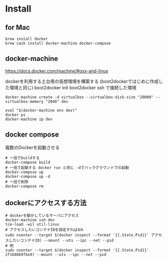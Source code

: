
# Install

## for Mac

```
brew install docker
brew cask install docker-machine docker-compose
```


## docker-machine

https://docs.docker.com/machine/#osx-and-linux

dockerを利用する土台用の仮想環境を構築する
(boot2dockerではじめに作成した環境と同じ)
boot2docker init
boot2docker ssh で接続した環境

```
docker-machine create -d virtualbox --virtualbox-disk-size "20000" --virtualbox-memory "2048" dev
```

```
eval "$(docker-machine env dev)"
docker ps
docker-machine ip dev
```

## docker compose

複数のDockerを起動させる

```
# 一括でbuildする
docker-compose build
# 一括で起動する docker run と同じ -dでバックグラウンドでの起動
docker-compose up
docker-compose up -d
# 一括で削除
docker-compose rm
```

## dockerにアクセスする方法

```
# dockerを動かしているサーバにアクセス
docker-machine ssh dev
tce-load -wil util-linux
# アクセスしたいコンテナIDを設定すればおk
sudo nsenter --target $(docker inspect --format '{{.State.Pid}}' アクセスしたいコンテナID) --mount --uts --ipc --net --pid
# 例
sudo nsenter --target $(docker inspect --format '{{.State.Pid}}' 2f1688b9fbe9) --mount --uts --ipc --net --pid
```

